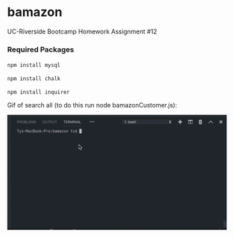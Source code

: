 # bamazon
UC-Riverside Bootcamp Homework Assignment #12

### Required Packages
`npm install mysql`

`npm install chalk`

`npm install inquirer`

Gif of search all (to do this run node bamazonCustomer.js):


![Show all results gif](/assets/ezgif.com-gif-maker.gif)